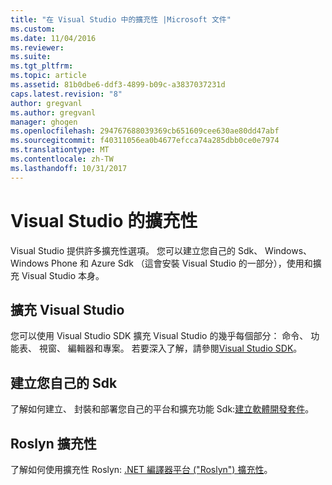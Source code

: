 ```yaml
---
title: "在 Visual Studio 中的擴充性 |Microsoft 文件"
ms.custom: 
ms.date: 11/04/2016
ms.reviewer: 
ms.suite: 
ms.tgt_pltfrm: 
ms.topic: article
ms.assetid: 81b0dbe6-ddf3-4899-b09c-a3837037231d
caps.latest.revision: "8"
author: gregvanl
ms.author: gregvanl
manager: ghogen
ms.openlocfilehash: 294767688039369cb651609cee630ae80dd47abf
ms.sourcegitcommit: f40311056ea0b4677efcca74a285dbb0ce0e7974
ms.translationtype: MT
ms.contentlocale: zh-TW
ms.lasthandoff: 10/31/2017
---
```

# <a name="extensibility-in-visual-studio"></a>Visual Studio 的擴充性
Visual Studio 提供許多擴充性選項。 您可以建立您自己的 Sdk、 Windows、 Windows Phone 和 Azure Sdk （這會安裝 Visual Studio 的一部分），使用和擴充 Visual Studio 本身。  
  
## <a name="extend-visual-studio"></a>擴充 Visual Studio  
 您可以使用 Visual Studio SDK 擴充 Visual Studio 的幾乎每個部分： 命令、 功能表、 視窗、 編輯器和專案。 若要深入了解，請參閱[Visual Studio SDK](../extensibility/visual-studio-sdk.md)。  
  
## <a name="create-your-own-sdks"></a>建立您自己的 Sdk  
 了解如何建立、 封裝和部署您自己的平台和擴充功能 Sdk:[建立軟體開發套件](../extensibility/creating-a-software-development-kit.md)。  
  
## <a name="roslyn-extensibility"></a>Roslyn 擴充性  
 了解如何使用擴充性 Roslyn: [.NET 編譯器平台 ("Roslyn") 擴充性](../extensibility/dotnet-compiler-platform-roslyn-extensibility.md)。